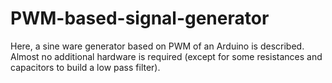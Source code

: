 # PWM-based-signal-generator

Here, a sine ware generator based on PWM of an Arduino is described. Almost no additional hardware is required (except for some resistances and capacitors to build a low pass filter). 
